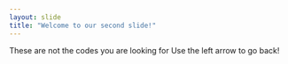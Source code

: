 ```yaml
---
layout: slide
title: "Welcome to our second slide!"
---
```

These are not the codes you are looking for
Use the left arrow to go back!

